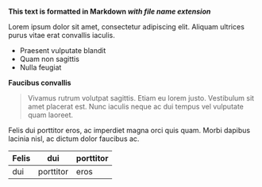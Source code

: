 **This text is formatted in Markdown _with file name extension_**

Lorem ipsum dolor sit amet, consectetur adipiscing elit. Aliquam ultrices purus vitae erat convallis iaculis.

-   Praesent vulputate blandit
-   Quam non sagittis
-   Nulla feugiat

**Faucibus convallis**

> Vivamus rutrum volutpat sagittis. Etiam eu lorem justo. Vestibulum sit amet placerat est. Nunc iaculis neque ac dui tempus vel vulputate quam laoreet.

Felis dui porttitor eros, ac imperdiet magna orci quis quam. Morbi dapibus lacinia nisl, ac dictum dolor faucibus ac.

| Felis | dui       | porttitor |
| ----- | --------- | --------- |
| dui   | porttitor | eros      |

